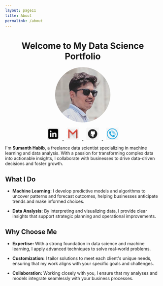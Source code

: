 ```yaml
---
layout: page11
title: About
permalink: /about 
---
```

<h1 align="center">Welcome to My Data Science Portfolio</h1>

<p align="center">
  <img src="images/IMG_20240225_211527_748-modified (1).png" alt="Profile Picture" width="180" height="180" style="border-radius: 100%;">
</p>

<p align="center">
  <a href="https://www.linkedin.com/in/sumanth-habib">
    <img src="images/png-transparent-linkedin-icon-linkedin-text-rectangle-logo-thumbnail.png" alt="LinkedIn" width="40" height="40" style="margin: 0 10px;">
  </a>
  <a href="mailto:sumanthhabib@gmail.com">
    <img src="images/png-transparent-gmail-email-computer-icons-google-logo-gmail-angle-rectangle-triangle-thumbnail.png" alt="Gmail" width="40" height="40" style="margin: 0 10px;">
  </a>
   <a href="https://github.com/sumanthhabib96">
    <img src="images/png-transparent-github-social-media-computer-icons-logo-android-github-logo-computer-wallpaper-banner-thumbnail.png" alt="Phone" width="40" height="40" style="margin: 0 10px;">
  </a>
  <a href="tel:919886461466">
    <img src="images/png-transparent-blue-phone-inside-circle-icon-telephone-call-symbol-smartphone-ringing-phone-miscellaneous-blue-text-thumbnail.png" alt="Phone" width="40" height="40" style="margin: 0 10px;">
  </a>
</p>

I'm **Sumanth Habib**, a freelance data scientist specializing in machine learning and data analysis. With a passion for transforming complex data into actionable insights, I collaborate with businesses to drive data-driven decisions and foster growth.

## What I Do

- **Machine Learning:** I develop predictive models and algorithms to uncover patterns and forecast outcomes, helping businesses anticipate trends and make informed choices.

- **Data Analysis:** By interpreting and visualizing data, I provide clear insights that support strategic planning and operational improvements.

## Why Choose Me

- **Expertise:** With a strong foundation in data science and machine learning, I apply advanced techniques to solve real-world problems.

- **Customization:** I tailor solutions to meet each client's unique needs, ensuring that my work aligns with your specific goals and challenges.

- **Collaboration:** Working closely with you, I ensure that my analyses and models integrate seamlessly with your business processes.
